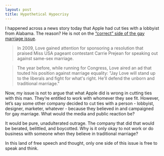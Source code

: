```yaml
---
layout: post
title: Hypothetical Hypocrisy
---
```


I happened across a news story today that Apple had cut ties with a lobbyist from Alabama. The reason? He is not on the [“correct” side of the gay marriage issue](http://www.huffingtonpost.com/2015/02/17/_n_6699054.html).

> In 2009, Love gained attention for sponsoring a resolution that praised Miss USA pageant contestant Carrie Prejean for speaking out against same-sex marriage.

> The year before, while running for Congress, Love aired an ad that touted his position against marriage equality: "Jay Love will stand up to the liberals and fight for what's right. He'll defend the unborn and traditional marriage."

Now, my issue is not to argue that what Apple did is wrong in cutting ties with this man. They’re entitled to work with whomever they see fit. However, let’s say some other company decided to cut ties with a person - lobbyist, designer, marketer, whatever - because they believed in and campaigned for gay marriage. What would the media and public reaction be?

It would be pure, unadulterated outrage. The company that did that would be berated, belittled, and boycotted. Why is it only okay to not work or do business with someone when they believe in traditional marriage?

In this land of free speech and thought, only one side of this issue is free to speak and think.
